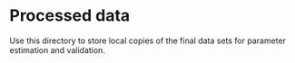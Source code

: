 # Processed data

Use this directory to store local copies of the final data sets for parameter estimation and validation.
